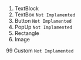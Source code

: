 1. TextBlock
2. TextBox ` Not Implamented `
3. Button ` Not Implamented `
4. PopUp ` Not Implamented `
5. Rectangle
6. Image

99 Custom ` Not Implamented `
